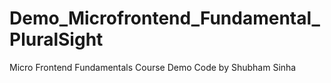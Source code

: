 # Demo_Microfrontend_Fundamental_PluralSight
Micro Frontend Fundamentals Course Demo Code by Shubham Sinha
